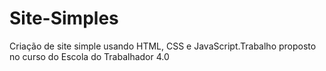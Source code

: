 # Site-Simples
Criação de site simple usando HTML, CSS e JavaScript.Trabalho proposto no curso do Escola do Trabalhador 4.0
